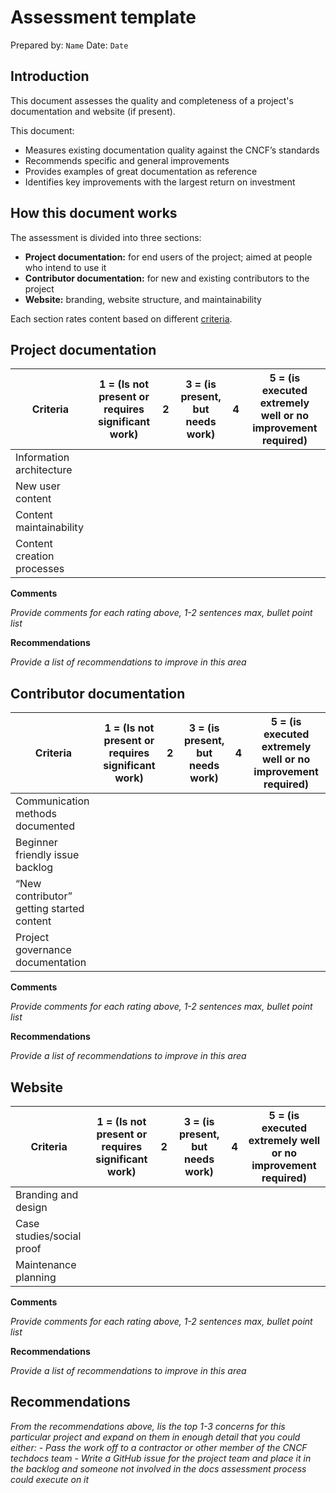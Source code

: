 # Assessment template 

Prepared by: `Name`
Date: `Date`

## Introduction

This document assesses the quality and completeness of a project's documentation and website (if present).

This document:

- Measures existing documentation quality against the CNCF’s standards
- Recommends specific and general improvements
- Provides examples of great documentation as reference 
- Identifies key improvements with the largest return on investment

## How this document works

The assessment is divided into three sections: 

- **Project documentation:** for end users of the project; aimed at people who intend to use it
- **Contributor documentation:** for new and existing contributors to the project
- **Website:** branding, website structure, and maintainability

Each section rates content based on different [criteria](criteria.md).

## Project documentation 


| Criteria | 1 = (Is not present or requires significant work) | 2 | 3 = (is present, but needs work) | 4 | 5 = (is executed extremely well or no improvement required) |
| ---                       | --- | --- | --- | --- | --- |
| Information architecture  |     |     |     |     |     |
| New user content          |     |     |     |     |     |
| Content maintainability   |     |     |     |     |     |
| Content creation processes |     |     |     |     |     |

**Comments**

_Provide comments for each rating above, 1-2 sentences max, bullet point list_

**Recommendations**

_Provide a list of recommendations to improve in this area_

## Contributor documentation 


| Criteria | 1 = (Is not present or requires significant work) | 2 | 3 = (is present, but needs work) | 4 | 5 = (is executed extremely well or no improvement required) |
| ---                       | --- | --- | --- | --- | --- |
| Communication methods documented  |     |     |     |     |     |
| Beginner friendly issue backlog         |     |     |     |     |     |
| “New contributor” getting started content  |     |     |     |     |     |
| Project governance documentation |     |     |     |     |     |

**Comments**

_Provide comments for each rating above, 1-2 sentences max, bullet point list_

**Recommendations**

_Provide a list of recommendations to improve in this area_


## Website


| Criteria | 1 = (Is not present or requires significant work) | 2 | 3 = (is present, but needs work) | 4 | 5 = (is executed extremely well or no improvement required) |
| ---                       | --- | --- | --- | --- | --- |
| Branding and design  |     |     |     |     |     |
| Case studies/social proof |     |     |     |     |     |
| Maintenance planning |     |     |     |     |     |

**Comments**

_Provide comments for each rating above, 1-2 sentences max, bullet point list_

**Recommendations**

_Provide a list of recommendations to improve in this area_


## Recommendations

_From the recommendations above, lis the top 1-3 concerns for this particular project and expand on them in enough detail that you could either:_
    - _Pass the work off to a contractor or other member of the CNCF techdocs team_
    - _Write a GitHub issue for the project team and place it in the backlog and someone not involved in the docs assessment process could execute on it_



